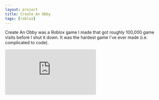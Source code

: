 ```yaml
---
layout: project
title: Create An Obby
tags: [roblox]
---
```


<p>Create An Obby was a Roblox game I made that got roughly 100,000 game visits before I shut it down. It was the hardest game I've ever made (i.e. complicated to code).</p>

<div class="responsive-video">
    <iframe src="https://www.youtube.com/embed/dJGMa-9roHw" title="YouTube video player" frameborder="0" allow="accelerometer; autoplay; clipboard-write; encrypted-media; gyroscope; picture-in-picture; web-share" allowfullscreen></iframe>
</div>